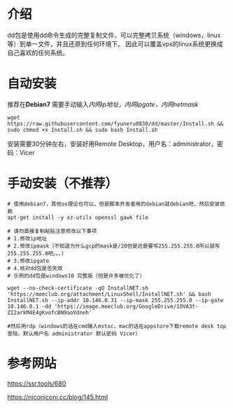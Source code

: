 # 介绍
dd包是使用dd命令生成的完整复制文件，可以完整拷贝系统（windows，linux等）到单一文件，并且还原到任何环境下。
因此可以覆盖vps的linux系统更换成自己喜欢的任何系统。
# 自动安装
推荐在**Debian7**
需要手动输入*内网ip地址，内网ipgate，内网netmask*
```
wget https://raw.githubusercontent.com/fyuneru0830/dd/master/Install.sh && sudo chmod +x Install.sh && sudo bash Install.sh
```
安装需要30分钟左右，安装好用Remote Desktop，用户名：administrator，密码：Vicer
# 手动安装（不推荐）
```shell
# 使用debian7，其他os理论也可以，但是脚本开发者用的debian就debian吧，然后安装依赖
apt-get install -y xz-utils openssl gawk file

# 请勿直接复制粘贴注意修改以下事项
# 1.修改ip地址
# 2.修改ipmask（不知道为什么gcp的mask是/20但是还是要写255.255.255.0所以就写255.255.255.0吧。。。)
# 3.修改ipgate
# 4.核对dd包是否失效
# 示例的dd包是windows10 完整版（但是许多被优化了）

wget --no-check-certificate -qO InstallNET.sh 'https://moeclub.org/attachment/LinuxShell/InstallNET.sh' && bash InstallNET.sh --ip-addr 10.146.0.31 --ip-mask 255.255.255.0 --ip-gate 10.146.0.1 -dd 'https://image.moeclub.org/GoogleDrive/1OVA3t-ZI2arkM4E4gKvofcBN9aoVdneh'

#然后用rdp（windows的话在cmd输入mstsc，mac的话在appstore下载remote desk top登陆，默认用户名 administrator 默认密码 Vicer）

```

# 参考网站

https://ssr.tools/680

https://niconiconi.cc/blog/145.html
